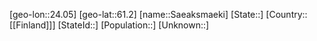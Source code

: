 ﻿---
location: [61.2,24.05]
type: City
tags:
- geo/City


SpocWebEntityId: 34717
isDeleted: false
confidential: public

---
[geo-lon::24.05]
[geo-lat::61.2]
[name::Saeaksmaeki]
[State::]
[Country::[[Finland]]]
[StateId::]
[Population::]
[Unknown::]

